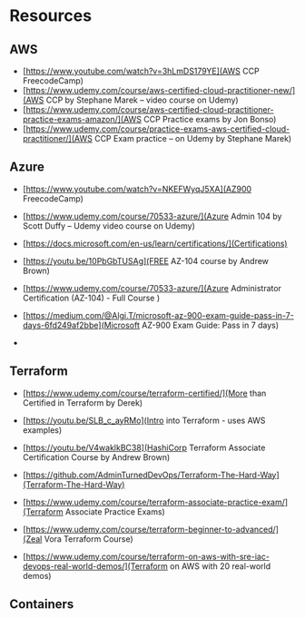 # Resources

## AWS 

- [https://www.youtube.com/watch?v=3hLmDS179YE](AWS CCP FreecodeCamp)
- [https://www.udemy.com/course/aws-certified-cloud-practitioner-new/](AWS CCP by Stephane Marek – video course on Udemy)
- [https://www.udemy.com/course/aws-certified-cloud-practitioner-practice-exams-amazon/](AWS CCP Practice exams by Jon Bonso)
- [https://www.udemy.com/course/practice-exams-aws-certified-cloud-practitioner/](AWS CCP Exam practice – on Udemy by Stephane Marek)


## Azure

- [https://www.youtube.com/watch?v=NKEFWyqJ5XA](AZ900 FreecodeCamp)

- [https://www.udemy.com/course/70533-azure/](Azure Admin 104 by Scott Duffy – Udemy video course on Udemy)
- [https://docs.microsoft.com/en-us/learn/certifications/](Certifications)

- [https://youtu.be/10PbGbTUSAg](FREE AZ-104 course by Andrew Brown)

- [https://www.udemy.com/course/70533-azure/](Azure Administrator Certification (AZ-104) - Full Course
)

- [https://medium.com/@Algi.T/microsoft-az-900-exam-guide-pass-in-7-days-6fd249af2bbe](Microsoft AZ-900 Exam Guide: Pass in 7 days)

- 
 

## Terraform

- [https://www.udemy.com/course/terraform-certified/](More than Certified in Terraform by Derek)


- [https://youtu.be/SLB_c_ayRMo](Intro into Terraform - uses AWS examples)

- [https://youtu.be/V4waklkBC38](HashiCorp Terraform Associate Certification Course by Andrew Brown)

- [https://github.com/AdminTurnedDevOps/Terraform-The-Hard-Way](Terraform-The-Hard-Way)

- [https://www.udemy.com/course/terraform-associate-practice-exam/](Terraform Associate Practice Exams)

- [https://www.udemy.com/course/terraform-beginner-to-advanced/](Zeal Vora Terraform Course)

- [https://www.udemy.com/course/terraform-on-aws-with-sre-iac-devops-real-world-demos/](Terraform on AWS with 20 real-world demos)

## Containers



